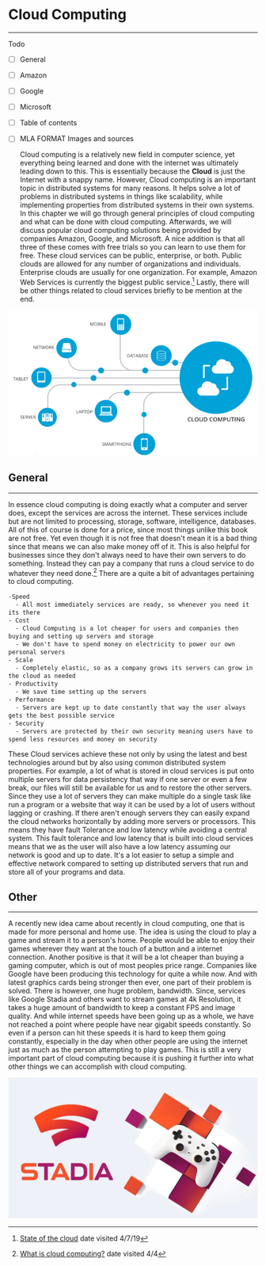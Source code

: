 # **Cloud Computing**

---

Todo

- [ ] General
- [ ] Amazon
- [ ] Google
- [ ] Microsoft
- [ ] Table of contents
- [ ] MLA FORMAT Images and sources
  
    Cloud computing is a relatively new field in computer science, yet everything being learned and done with the internet was ultimately leading down to this. This is essentially because the **Cloud** is just the Internet with a snappy name. However, Cloud computing is an important topic in distributed systems for many reasons. It helps solve a lot of problems in distributed systems in things like scalability, while implementing properties from distributed systems in their own systems. In this chapter we will go through general principles of cloud computing and what can be done with cloud computing. Afterwards, we will discuss popular cloud computing solutions being provided by companies Amazon, Google, and Microsoft. A nice addition is that all three of these comes with free trials so you can learn to use them for free. These cloud services can be public, enterprise, or both. Public clouds are allowed for any number of organizations and individuals. Enterprise clouds are usually for one organization. For example, Amazon Web Services is currently the biggest public service.[^2] Lastly, there will be other things related to cloud services briefly to be mention at the end.

![cloudComputing](images/Cloud-Computing-1.jpg)

[^2]: [State of the cloud](https://www.geekwire.com/2018/state-cloud-amazon-web-services-bigger-four-major-competitors-combined/) date visited 4/7/19

## **General**

---

  In essence cloud computing is doing exactly what a computer and server does, except the services are across the internet. These services include but are not limited to processing, storage, software, intelligence, databases. All of this of course is done for a price, since most things unlike this book are not free. Yet even though it is not free that doesn't mean it is a bad thing since that means we can also make money off of it. This is also helpful for businesses since they don't always need to have their own servers to do something. Instead they can pay a company that runs a cloud service to do whatever they need done.[^1] There are a quite a bit of advantages pertaining to cloud computing.

    -Speed
      - All most immediately services are ready, so whenever you need it its there
    - Cost
      - Cloud Computing is a lot cheaper for users and companies then buying and setting up servers and storage
      - We don't have to spend money on electricity to power our own personal servers
    - Scale
      - Completely elastic, so as a company grows its servers can grow in the cloud as needed
    - Productivity
      - We save time setting up the servers
    - Performance
      - Servers are kept up to date constantly that way the user always gets the best possible service
    - Security
      - Servers are protected by their own security meaning users have to spend less resources and money on security

These Cloud services achieve these not only by using the latest and best technologies around but by also using common distributed system properties. For example, a lot of what is stored in cloud services is put onto multiple servers for data persistency that way if one server or even a few break, our files will still be available for us and to restore the other servers. Since they use a lot of servers they can make multiple do a single task like run a program or a website that way it can be used by a lot of users without lagging or crashing. If there aren't enough servers they can easily expand the cloud networks horizontally by adding more servers or processors. This means they have fault Tolerance and low latency while avoiding a central system. This fault tolerance and low latency that is built into cloud services means that we as the user will also have a low latency assuming our network is good and up to date. It's a lot easier to setup a simple and effective network compared to setting up distributed servers that run and store all of your programs and data.

[^1]: [What is cloud computing?](https://azure.microsoft.com/en-us/overview/what-is-cloud-computing/) date visited 4/4

## **Other**

---

  A recently new idea came about recently in cloud computing, one that is made for more personal and home use. The idea is using the cloud to play a game and stream it to a person's home. People would be able to enjoy their games wherever they want at the touch of a button and a internet connection. Another positive is that it will be a lot cheaper than buying a gaming computer, which is out of most peoples price range. Companies like Google have been producing this technology for quite a while now. And with latest graphics cards being stronger then ever, one part of their problem is solved. There is however, one huge problem, bandwidth. Since, services like Google Stadia and others want to stream games at 4k Resolution, it takes a huge amount of bandwidth to keep a constant FPS and image quality. And while internet speeds have been going up as a whole, we have not reached a point where people have near gigabit speeds constantly. So even if a person can hit these speeds it is hard to keep them going constantly, especially in the day when other people are using the internet just as much as the person attempting to play games. This is still a very important part of cloud computing because it is pushing it further into what other things we can accomplish with cloud computing.

  ![Google Stadia](images/Stadia-Final-Google.jpg)
